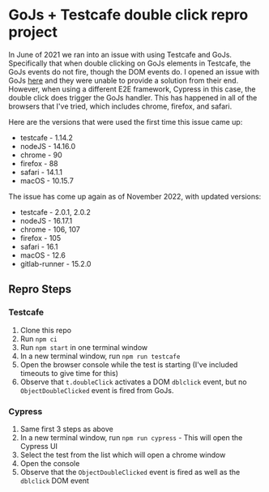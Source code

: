 # GoJs + Testcafe double click repro project

In June of 2021 we ran into an issue with using Testcafe and GoJs. Specifically
that when double clicking on GoJs elements in Testcafe, the GoJs events do not
fire, though the DOM events do. I opened an issue with GoJs [here](https://forum.nwoods.com/t/double-click-not-working-in-testcafe-tests/14654/6)
and they were unable to provide a solution from their end. However, when using
a different E2E framework, Cypress in this case, the double click does trigger
the GoJs handler. This has happened in all of the browsers that I've tried,
which includes chrome, firefox, and safari.

Here are the versions that were used the first time this issue came up:

- testcafe - 1.14.2
- nodeJS - 14.16.0
- chrome - 90
- firefox - 88
- safari - 14.1.1
- macOS - 10.15.7

The issue has come up again as of November 2022, with updated versions:

- testcafe - 2.0.1, 2.0.2
- nodeJS - 16.17.1
- chrome - 106, 107
- firefox - 105
- safari - 16.1
- macOS - 12.6
- gitlab-runner - 15.2.0

## Repro Steps

### Testcafe

1. Clone this repo
2. Run `npm ci`
3. Run `npm start` in one terminal window
4. In a new terminal window, run `npm run testcafe`
5. Open the browser console while the test is starting (I've included timeouts to give time for this)
6. Observe that `t.doubleClick` activates a DOM `dblclick` event, but no `ObjectDoubleClicked` event is fired from GoJs.

### Cypress

1. Same first 3 steps as above
2. In a new terminal window, run `npm run cypress` - This will open the Cypress UI
3. Select the test from the list which will open a chrome window
4. Open the console
5. Observe that the `ObjectDoubleClicked` event is fired as well as the `dblclick` DOM event

